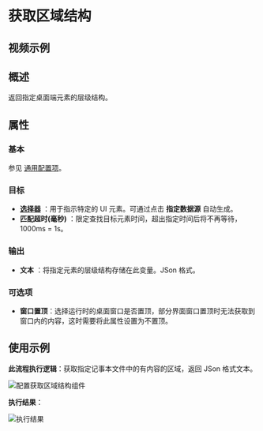 # 获取区域结构

## 视频示例

## 概述

返回指定桌面端元素的层级结构。

## 属性

### 基本

参见 [通用配置项](../Appendix/CommonConfigurationItems.md)。

### 目标

- **[选择器](../../Appendix/Selector.md?_v=v2020.4)** ：用于指示特定的 UI 元素。可通过点击 **指定数据源** 自动生成。
- **匹配超时(毫秒)** ：限定查找目标元素时间，超出指定时间后将不再等待，1000ms = 1s。

### 输出

- **文本** ：将指定元素的层级结构存储在此变量。JSon 格式。

### 可选项

- **窗口置顶**：选择运行时的桌面窗口是否置顶，部分界面窗口置顶时无法获取到窗口内的内容，这时需要将此属性设置为不置顶。

## 使用示例

**此流程执行逻辑**：获取指定记事本文件中的有内容的区域，返回 JSon 格式文本。

![配置获取区域结构组件](https://docimages.blob.core.chinacloudapi.cn/images/Activities/GetJsonStructure2.png)

**执行结果**：

![执行结果](https://docimages.blob.core.chinacloudapi.cn/images/Activities/GetJsonStructure3.png)